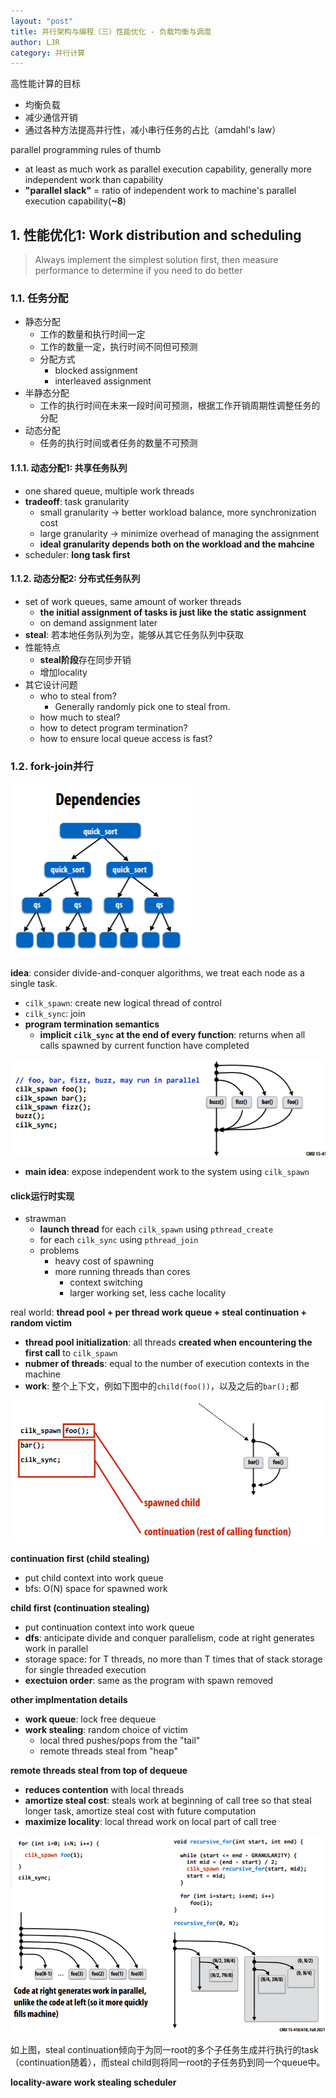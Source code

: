 ```yaml
---
layout: "post"
title: 并行架构与编程（三）性能优化 - 负载均衡与调度
author: LJR
category: 并行计算
---
```


高性能计算的目标

+ 均衡负载
+ 减少通信开销
+ 通过各种方法提高并行性，减小串行任务的占比（amdahl's law）

parallel programming rules of thumb

+ at least as much work as parallel execution capability, generally more independent work than capability
+ **"parallel slack"** = ratio of independent work to machine's parallel execution capability(**~8**)

## 1. 性能优化1: Work distribution and scheduling

> Always implement the simplest solution first, then measure performance to determine if you need to do better

### 1.1. 任务分配

+ 静态分配
  + 工作的数量和执行时间一定
  + 工作的数量一定，执行时间不同但可预测
  + 分配方式
    + blocked assignment
    + interleaved assignment
+ 半静态分配
  + 工作的执行时间在未来一段时间可预测，根据工作开销周期性调整任务的分配
+ 动态分配
  + 任务的执行时间或者任务的数量不可预测

#### 1.1.1. 动态分配1: 共享任务队列

+ one shared queue, multiple work threads
+ **tradeoff**: task granularity
  + small granularity -> better workload balance, more synchronization cost
  + large granularity -> minimize overhead of managing the assignment
  + **ideal granularity depends both on the workload and the mahcine**
+ scheduler: **long task first**

#### 1.1.2. 动态分配2: 分布式任务队列

+ set of work queues, same amount of worker threads
  + **the initial assignment of tasks is just like the static assignment**
  + on demand assignment later
+ **steal**: 若本地任务队列为空，能够从其它任务队列中获取
+ 性能特点
  + **steal阶段**存在同步开销
  + 增加locality
+ 其它设计问题
  + who to steal from?
    + Generally randomly pick one to steal from.
  + how much to steal?
  + how to detect program termination?
  + how to ensure local queue access is fast?

### 1.2. fork-join并行

![](/assets/images/pp/3-1.png)

**idea**: consider divide-and-conquer algorithms, we treat each node as a single task.

+ `cilk_spawn`: create new logical thread of control
+ `cilk_sync`: join
+ **program termination semantics**
  + **implicit `cilk_sync` at the end of every function**: returns when all calls spawned by current function have completed

![](/assets/images/pp/3-2.png)

+ **main idea**: expose independent work to the system using `cilk_spawn`

#### click运行时实现

+ strawman
  + **launch thread** for each `cilk_spawn` using `pthread_create`
  + for each `cilk_sync` using `pthread_join`
  + problems
    + heavy cost of spawning
    + more running threads than cores
      + context switching
      + larger working set, less cache locality

real world: **thread pool + per thread work queue + steal continuation + random victim**

+ **thread pool initialization**: all threads **created when encountering the first call** to `cilk_spawn`
+ **nubmer of threads**:  equal to the number of execution contexts in the machine
+ **work**: 整个上下文，例如下图中的`child(foo())`，以及之后的`bar();`都

![](/assets/images/pp/3-3.png)

**continuation first (child stealing)**

+ put child context into work queue
+ bfs: O(N) space for spawned work

**child first (continuation stealing)**

+ put continuation context into work queue
+ **dfs**: anticipate divide and conquer parallelism, code at right generates work in parallel
+ storage space: for T threads, no more than T times that of stack storage for single threaded execution
+ **exectuion order**: same as the program with spawn removed

**other implmentation details**

+ **work queue**: lock free dequeue
+ **work stealing**: random choice of victim
  + local thred pushes/pops from the "tail"
  + remote threads steal from "heap"

**remote threads steal from top of dequeue**

+ **reduces contention** with local threads
+ **amortize steal cost**: steals work at beginning of call tree so that steal longer task, amortize steal cost with future computation
+ **maximize locality**: local thread work on local part of call tree

![](/assets/images/pp/3-4.png)

如上图，steal continuation倾向于为同一root的多个子任务生成并行执行的task（continuation随着），而steal child则将同一root的子任务扔到同一个queue中。

**locality-aware work stealing scheduler**
